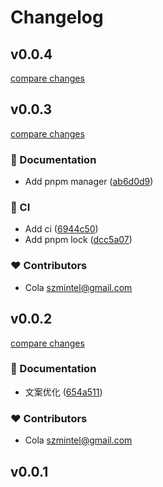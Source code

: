# Changelog


## v0.0.4

[compare changes](https://github.com/szmxx/ucli/compare/v0.0.3...v0.0.4)

## v0.0.3

[compare changes](https://github.com/szmxx/ucli/compare/v0.0.2...v0.0.3)

### 📖 Documentation

- Add pnpm manager ([ab6d0d9](https://github.com/szmxx/ucli/commit/ab6d0d9))

### 🤖 CI

- Add ci ([6944c50](https://github.com/szmxx/ucli/commit/6944c50))
- Add pnpm lock ([dcc5a07](https://github.com/szmxx/ucli/commit/dcc5a07))

### ❤️ Contributors

- Cola <szmintel@gmail.com>

## v0.0.2

[compare changes](https://github.com/szmxx/ucli/compare/v0.0.1...v0.0.2)

### 📖 Documentation

- 文案优化 ([654a511](https://github.com/szmxx/ucli/commit/654a511))

### ❤️ Contributors

- Cola <szmintel@gmail.com>

## v0.0.1

